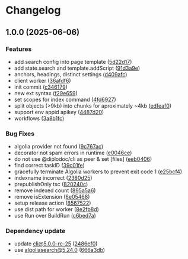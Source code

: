 # Changelog

## 1.0.0 (2025-06-06)


### Features

* add search config into page template ([5d22d17](https://github.com/diplodoc-platform/algolia-extension/commit/5d22d17d834846f5a7089685d1bba43e55fedbdd))
* add state.search and template.addScript ([91d3a9e](https://github.com/diplodoc-platform/algolia-extension/commit/91d3a9ebbfaa32c6d3ba82e9c3f8c374bf48cdf5))
* anchors, headings, distinct settings ([d409afc](https://github.com/diplodoc-platform/algolia-extension/commit/d409afce0846815685aa56a998e8d61334298fa0))
* client worker ([36afdf6](https://github.com/diplodoc-platform/algolia-extension/commit/36afdf6ff8b32b9b43bfc2e9e1948dba892303f5))
* init commit ([c346179](https://github.com/diplodoc-platform/algolia-extension/commit/c3461798f27b8555eb463b122c517fc37aff62b7))
* new ext syntax ([f29e659](https://github.com/diplodoc-platform/algolia-extension/commit/f29e65929db2b7b3b758040f6eab37723ffbdd25))
* set scopes for index command ([4fd6927](https://github.com/diplodoc-platform/algolia-extension/commit/4fd6927d92df051081f44f363482aaa99965be0f))
* split objects (&gt;9kb) into chunks for aproximately ~4kb ([edfeaf0](https://github.com/diplodoc-platform/algolia-extension/commit/edfeaf06142f64faeea122feeb2398d539cf6e14))
* support env appid apikey ([4487d20](https://github.com/diplodoc-platform/algolia-extension/commit/4487d20164c8ee4b6a9bbede63500a3401b1fcdd))
* workflows ([3a8b1fc](https://github.com/diplodoc-platform/algolia-extension/commit/3a8b1fc037a7422b235ee660e07080ecb63afda3))


### Bug Fixes

* algolia provider not found ([9c767ac](https://github.com/diplodoc-platform/algolia-extension/commit/9c767ace5a3679928cdb430b650c2c47ae9f56f6))
* decorator not spam errors in runtime ([e0046ce](https://github.com/diplodoc-platform/algolia-extension/commit/e0046ce3975475006b2d05def423f121804c5578))
* do not use @diplodoc/cli as peer & set [files] ([eeb0406](https://github.com/diplodoc-platform/algolia-extension/commit/eeb0406dc985acc86a223a849db03922adf4ac4a))
* find correct taskID ([39c01fe](https://github.com/diplodoc-platform/algolia-extension/commit/39c01fe22a69fc11eac3847376d6473e2c042176))
* gracefully terminate Algolia workers to prevent exit code 1 ([e25bcf4](https://github.com/diplodoc-platform/algolia-extension/commit/e25bcf4794edd340f79c1b2f845b2b708d6c5cc0))
* indexname incorrect ([2380d25](https://github.com/diplodoc-platform/algolia-extension/commit/2380d2595ca13490017522d0905c908d7e8246d2))
* prepublishOnly tsc ([820240c](https://github.com/diplodoc-platform/algolia-extension/commit/820240cb377221ab144767d621eee9a6b7b236a7))
* remove indexed count ([895a5a6](https://github.com/diplodoc-platform/algolia-extension/commit/895a5a6875dbc3b18298030fc2434688abe6162b))
* remove isExtension ([6e05468](https://github.com/diplodoc-platform/algolia-extension/commit/6e054687ceab02e97a60dc3b6241226c9600bf74))
* setup release action ([8567522](https://github.com/diplodoc-platform/algolia-extension/commit/85675222872e78e0cff703159926c3ea2072b3e8))
* use dist path for worker ([8e2fb8d](https://github.com/diplodoc-platform/algolia-extension/commit/8e2fb8da5b5c010455f5ee0a24816e0beba971a9))
* use Run over BuildRun ([c6bed7a](https://github.com/diplodoc-platform/algolia-extension/commit/c6bed7addd47494a364c8ae23e7f52ea168afb4e))


### Dependency update

* update cli@5.0.0-rc-25 ([2486ef0](https://github.com/diplodoc-platform/algolia-extension/commit/2486ef0f66e35546627c63d251c3c27574d32b8c))
* use algoliasearch@5.24.0 ([666a3db](https://github.com/diplodoc-platform/algolia-extension/commit/666a3db66bd10066975de8cbe63b9367f6928c4d))
